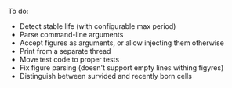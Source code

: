 To do:

* Detect stable life (with configurable max period)
* Parse command-line arguments
* Accept figures as arguments, or allow injecting them otherwise
* Print from a separate thread
* Move test code to proper tests
* Fix figure parsing (doesn't support empty lines withing figyres)
* Distinguish between survided and recently born cells
